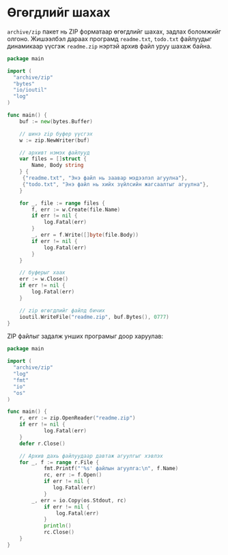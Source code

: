 #  Өгөгдлийг шахах

`archive/zip` пакет нь ZIP форматаар өгөгдлийг шахах, задлах боломжийг олгоно.
Жишээлбэл дараах програмд `readme.txt`, `todo.txt` файлуудыг динамикаар үүсгэж `readme.zip` нэртэй архив файл уруу шахаж байна.

```go
package main

import (
  "archive/zip"
  "bytes"
  "io/ioutil"
  "log"
)

func main() {
	buf := new(bytes.Buffer)

	// шинэ zip буфер үүсгэх
	w := zip.NewWriter(buf)

	// архивт нэмэх файлууд
	var files = []struct {
		Name, Body string
	} {
	 {"readme.txt", "Энэ файл нь заавар мэдээлэл агуулна"},
	 {"todo.txt", "Энэ файл нь хийх зүйлсийн жагсаалтыг агуулна"},
	}

	for _, file := range files {
		f, err := w.Create(file.Name)
		if err != nil {
			log.Fatal(err)
		}
		_, err = f.Write([]byte(file.Body))
		if err != nil {
			log.Fatal(err)
		}
	}

	// буферыг хаах
	err := w.Close()
	if err != nil {
		log.Fatal(err)
	}

	// zip өгөгдлийг файлд бичих
	ioutil.WriteFile("readme.zip", buf.Bytes(), 0777)
}
```

ZIP файлыг задалж унших програмыг доор харуулав:

```go
package main 

import (
  "archive/zip"
  "log"
  "fmt"
  "io"
  "os"
)

func main() {
    r, err := zip.OpenReader("readme.zip")
    if err != nil {
            log.Fatal(err)
    }
    defer r.Close()

    // Архив дахь файлуудаар давтаж агуулгыг хэвлэх
    for _, f := range r.File {
            fmt.Printf("'%s' файлын агуулга:\n", f.Name)
            rc, err := f.Open()
            if err != nil {
               log.Fatal(err)
            }
	    _, err = io.Copy(os.Stdout, rc)
            if err != nil {
                log.Fatal(err)
            }
            println()
            rc.Close()
    }
}
```
